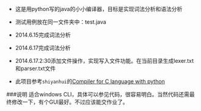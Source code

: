 
- 这是用python写的java的小小编译器，目标是实现词法分析和语法分析

- 测试用例放在同一文件夹中：test.java

- 2014.6.15完成词法分析

- 2014.6.17完成词法分析

- 2014.6.17.2:30添加文件操作，实现写入文件功能。在当前目录生成lexer.txt和parser.txt文件

- 此项目参考`shiyanhui`的[Compiler for C language with python](https://github.com/shiyanhui/Compiler)

###说明
适合windows CLI，具体可以参见代码，很容易明白。当然代码还需最终修改一下，有个GUI最好。不过应该能交作业了。
